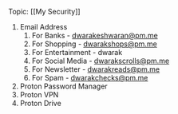 Topic: [[My Security]]

1. Email Address
	1. For Banks - dwarakeshwaran@pm.me
	2. For Shopping - dwarakshops@pm.me
	3. For Entertainment - dwarak
	4. For Social Media - dwarakscrolls@pm.me
	5. For Newsletter - dwarakreads@pm.me
	6. For Spam - dwarakchecks@pm.me 
2. Proton Password Manager
3. Proton VPN
4. Proton Drive

